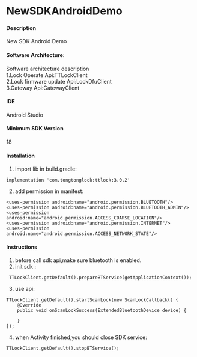 # NewSDKAndroidDemo

#### Description
New SDK Android Demo

#### Software Architecture:
Software architecture description <br />
1.Lock Operate Api:TTLockClient <br />
2.Lock firmware update Api:LockDfuClient <br />
3.Gateway Api:GatewayClient <br />

#### IDE
Android Studio

#### Minimum SDK Version
18

#### Installation
1. import lib in build.gradle:
```
implementation 'com.tongtonglock:ttlock:3.0.2'
```
2. add permission in manifest:
```
<uses-permission android:name="android.permission.BLUETOOTH"/>
<uses-permission android:name="android.permission.BLUETOOTH_ADMIN"/>
<uses-permission android:name="android.permission.ACCESS_COARSE_LOCATION"/>
<uses-permission android:name="android.permission.INTERNET"/>
<uses-permission android:name="android.permission.ACCESS_NETWORK_STATE"/>
```
#### Instructions
1. before call sdk api,make sure bluetooth is enabled.
2. init sdk :
```
 TTLockClient.getDefault().prepareBTService(getApplicationContext());
```
3. use api:
```
TTLockClient.getDefault().startScanLock(new ScanLockCallback() {
    @Override
    public void onScanLockSuccess(ExtendedBluetoothDevice device) {

    }
});
```
4. when Activity finished,you should close SDK service:
```
TTLockClient.getDefault().stopBTService();
```

